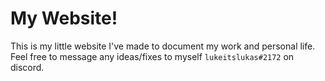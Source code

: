 # My Website!
This is my little website I've made to document my work and personal life.
Feel free to message any ideas/fixes to myself `lukeitslukas#2172` on discord.